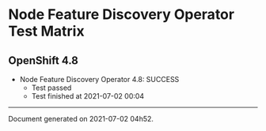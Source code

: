 
Node Feature Discovery Operator Test Matrix
===========================================

OpenShift 4.8
-------------


* Node Feature Discovery Operator 4.8: SUCCESS
  - Test passed
  - Test finished at 2021-07-02 00:04


---
Document generated on 2021-07-02 04h52.
